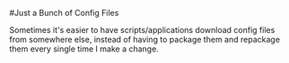 #Just a Bunch of Config Files

Sometimes it's easier to have scripts/applications download config files from somewhere else, instead of having to package them and repackage them every single time I make a change. 
